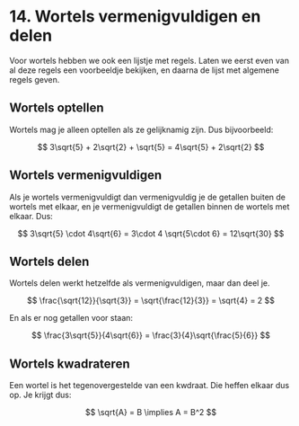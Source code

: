 # 14. Wortels vermenigvuldigen en delen

Voor wortels hebben we ook een lijstje met regels. Laten we eerst even van al deze regels een voorbeeldje bekijken, en daarna de lijst met algemene regels geven.

## Wortels optellen
Wortels mag je alleen optellen als ze gelijknamig zijn. Dus bijvoorbeeld:

$$ 3\sqrt{5} + 2\sqrt{2} + \sqrt{5} = 4\sqrt{5} + 2\sqrt{2} $$

## Wortels vermenigvuldigen
Als je wortels vermenigvuldigt dan vermenigvuldig je de getallen buiten de wortels met elkaar, en je vermenigvuldigt de getallen binnen de wortels met elkaar. Dus:

$$ 3\sqrt{5} \cdot 4\sqrt{6} = 3\cdot 4 \sqrt{5\cdot 6} = 12\sqrt{30} $$

## Wortels delen
Wortels delen werkt hetzelfde als vermenigvuldigen, maar dan deel je.

$$ \frac{\sqrt{12}}{\sqrt{3}} = \sqrt{\frac{12}{3}} = \sqrt{4} = 2 $$

En als er nog getallen voor staan:

$$ \frac{3\sqrt{5}}{4\sqrt{6}} = \frac{3}{4}\sqrt{\frac{5}{6}} $$

## Wortels kwadrateren

Een wortel is het tegenovergestelde van een kwdraat. Die heffen elkaar dus op. Je krijgt dus:

$$ \sqrt{A} = B \implies A = B^2 $$
